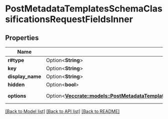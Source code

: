 # PostMetadataTemplatesSchemaClassificationsRequestFieldsInner

## Properties

Name | Type | Description | Notes
------------ | ------------- | ------------- | -------------
**r#type** | Option<**String**> | `enum` | [optional]
**key** | Option<**String**> | `Box_Security_Classification_Key` | [optional]
**display_name** | Option<**String**> | `Classification` | [optional]
**hidden** | Option<**bool**> | `false` | [optional]
**options** | Option<[**Vec<crate::models::PostMetadataTemplatesSchemaClassificationsRequestFieldsInnerOptionsInner>**](post_metadata_templates_schema_classifications_request_fields_inner_options_inner.md)> | The actual list of classifications that are present on this template. | [optional]

[[Back to Model list]](../README.md#documentation-for-models) [[Back to API list]](../README.md#documentation-for-api-endpoints) [[Back to README]](../README.md)


